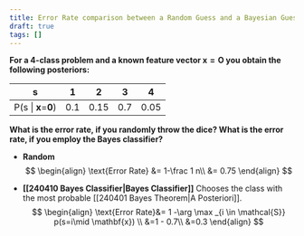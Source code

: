 ```yaml
---
title: Error Rate comparison between a Random Guess and a Bayesian Guess
draft: true
tags: []
---
```

**For a 4-class problem and a known feature vector $\mathbf{x}=\mathbf{O}$ you obtain the following posteriors:**

| s                   | 1   | 2    | 3   | 4    |
| ------------------- | --- | ---- | --- | ---- |
| P(s \| **x**=**0**) | 0.1 | 0.15 | 0.7 | 0.05 |

**What is the error rate, if you randomly throw the dice? What is the error rate, if you employ the Bayes classifier?**

- **Random**
$$
\begin{align}
\text{Error Rate} &= 1-\frac 1 n\\
&= 0.75
\end{align}
$$

- **[[240410 Bayes Classifier|Bayes Classifier]]** Chooses the class with the most probable [[240401 Bayes Theorem|A Posteriori]]. 
$$
\begin{align}
\text{Error Rate}&= 1 -\arg \max _{i \in \mathcal{S}} p(s=i\mid \mathbf{x}) \\
&=1 - 0.7\\
&=0.3
\end{align}
$$


 




